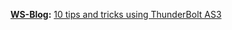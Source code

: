**[WS-Blog](http://www.websector.de/blog/):** [10 tips and tricks using ThunderBolt AS3](http://www.websector.de/blog/2008/06/15/10-tips-and-tricks-using-thunderbolt-as3/)
